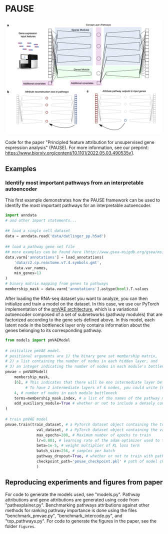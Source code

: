 # PAUSE

<center>
    <img src="./concept_fig.png?raw=true" width="750">
</center>

Code for the paper "Principled feature attribution for unsupervised gene expression analysis" (PAUSE). 
For more information, see our preprint: https://www.biorxiv.org/content/10.1101/2022.05.03.490535v1.

## Examples

### Identify most important pathways from an interpretable autoencoder
This first example demonstrates how the PAUSE framework can be used to identify the most important pathways for an interpretable autoencoder.

```python
import anndata
# and other import statements...

## load a single cell dataset
data = anndata.read('data/datlinger_pp.h5ad')

## load a pathway gene set file 
## more examples can be found here (http://www.gsea-msigdb.org/gsea/msigdb/collections.jsp)
data.varm['annotations'] = load_annotations(
    'data/c2.cp.reactome.v7.4.symbols.gmt',
    data.var_names,
    min_genes=13
)
# binary matrix mapping from genes to pathways
membership_mask = data.varm['annotations'].astype(bool).T.values
```

After loading the RNA-seq dataset you want to analyze, you can then initialize and train a model on the dataset. In this case, we use our PyTorch implementation of the [pmVAE architecture](https://www.biorxiv.org/content/10.1101/2021.01.28.428664v1), which is a variational autoencoder composed of a set of subnetworks (pathway modules) that are factorized according to the gene sets defined above. In this model, each latent node in the bottleneck layer only contains information about the genes belonging to its corresponding pathway.

```python
from models import pmVAEModel 

# initialize pmVAE model. 
# positional arguments are 1) the binary gene set membership matrix, 
# 2) a list containing the number of nodes in each hidden layer, and 
# 3) an integer indicating the number of nodes in each module's bottleneck.
pmvae = pmVAEModel(
    membership_mask,
    [6], # This indicates that there will be one intermediate layer before the bottleneck with 6 nodes in each module. 
         # To have 2 intermediate layers of 6 nodes, you could write [6, 6]
    4, # number of nodes in each module bottleneck 
    terms=membership_mask.index, # a list of the names of the pathway modules
    add_auxiliary_module=True # whether or not to include a densely connected auxiliary module
)

# train pmVAE model
pmvae.train(train_dataset, # a PyTorch dataset object containing the training expression samples
              val_dataset, # a PyTorch dataset object containing the val expression samples
              max_epochs=200, # Maximum number of epochs to train
              lr=0.001, # learning rate of the adam optimizer used to train the model
              beta=1e-5, # weight multiplier of KL loss term
              batch_size=256, # samples per batch
              pathway_dropout=True, # whether or not to train with pathway dropout scheme as defined in pmVAE paper
              checkpoint_path='pmvae_checkpoint.pkl' # path of model checkpoint
              )
```
## Reproducing experiments and figures from paper

For code to generate the models used, see "models.py". Pathway attributions and gene attributions are generated using code from "pathexplainer.py". Benchmarking pathways attributions against other methods for ranking pathway importance is done using the files "benchmark_pmvae.py", "benchmark_intercode.py", and "top_pathways.py". For code to generate the figures in the paper, see the folder `figures`. 

